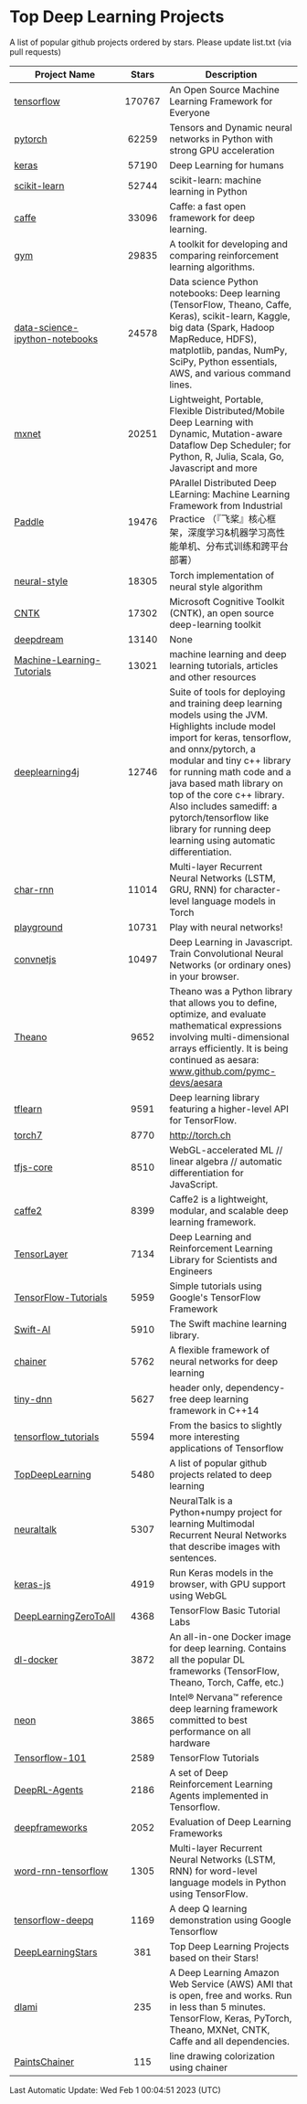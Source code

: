 # Top Deep Learning Projects
A list of popular github projects ordered by stars.
Please update list.txt (via pull requests)

|Project Name| Stars | Description |
| ---------- |:-----:| ----------- |
| [tensorflow](https://github.com/tensorflow/tensorflow) | 170767 | An Open Source Machine Learning Framework for Everyone |
| [pytorch](https://github.com/pytorch/pytorch) | 62259 | Tensors and Dynamic neural networks in Python with strong GPU acceleration |
| [keras](https://github.com/keras-team/keras) | 57190 | Deep Learning for humans |
| [scikit-learn](https://github.com/scikit-learn/scikit-learn) | 52744 | scikit-learn: machine learning in Python |
| [caffe](https://github.com/BVLC/caffe) | 33096 | Caffe: a fast open framework for deep learning. |
| [gym](https://github.com/openai/gym) | 29835 | A toolkit for developing and comparing reinforcement learning algorithms. |
| [data-science-ipython-notebooks](https://github.com/donnemartin/data-science-ipython-notebooks) | 24578 | Data science Python notebooks: Deep learning (TensorFlow, Theano, Caffe, Keras), scikit-learn, Kaggle, big data (Spark, Hadoop MapReduce, HDFS), matplotlib, pandas, NumPy, SciPy, Python essentials, AWS, and various command lines. |
| [mxnet](https://github.com/apache/mxnet) | 20251 | Lightweight, Portable, Flexible Distributed/Mobile Deep Learning with Dynamic, Mutation-aware Dataflow Dep Scheduler; for Python, R, Julia, Scala, Go, Javascript and more |
| [Paddle](https://github.com/PaddlePaddle/Paddle) | 19476 | PArallel Distributed Deep LEarning: Machine Learning Framework from Industrial Practice （『飞桨』核心框架，深度学习&机器学习高性能单机、分布式训练和跨平台部署） |
| [neural-style](https://github.com/jcjohnson/neural-style) | 18305 | Torch implementation of neural style algorithm |
| [CNTK](https://github.com/microsoft/CNTK) | 17302 | Microsoft Cognitive Toolkit (CNTK), an open source deep-learning toolkit |
| [deepdream](https://github.com/google/deepdream) | 13140 | None |
| [Machine-Learning-Tutorials](https://github.com/ujjwalkarn/Machine-Learning-Tutorials) | 13021 | machine learning and deep learning tutorials, articles and other resources  |
| [deeplearning4j](https://github.com/deeplearning4j/deeplearning4j) | 12746 | Suite of tools for deploying and training deep learning models using the JVM. Highlights include model import for keras, tensorflow, and onnx/pytorch, a modular and tiny c++ library for running math code and a java based math library on top of the core c++ library. Also includes samediff: a pytorch/tensorflow like library for running deep learning using automatic differentiation. |
| [char-rnn](https://github.com/karpathy/char-rnn) | 11014 | Multi-layer Recurrent Neural Networks (LSTM, GRU, RNN) for character-level language models in Torch |
| [playground](https://github.com/tensorflow/playground) | 10731 | Play with neural networks! |
| [convnetjs](https://github.com/karpathy/convnetjs) | 10497 | Deep Learning in Javascript. Train Convolutional Neural Networks (or ordinary ones) in your browser. |
| [Theano](https://github.com/Theano/Theano) | 9652 | Theano was a Python library that allows you to define, optimize, and evaluate mathematical expressions involving multi-dimensional arrays efficiently. It is being continued as aesara: www.github.com/pymc-devs/aesara |
| [tflearn](https://github.com/tflearn/tflearn) | 9591 | Deep learning library featuring a higher-level API for TensorFlow. |
| [torch7](https://github.com/torch/torch7) | 8770 | http://torch.ch |
| [tfjs-core](https://github.com/tensorflow/tfjs-core) | 8510 | WebGL-accelerated ML // linear algebra // automatic differentiation for JavaScript. |
| [caffe2](https://github.com/facebookarchive/caffe2) | 8399 | Caffe2 is a lightweight, modular, and scalable deep learning framework. |
| [TensorLayer](https://github.com/tensorlayer/TensorLayer) | 7134 | Deep Learning and Reinforcement Learning Library for Scientists and Engineers  |
| [TensorFlow-Tutorials](https://github.com/nlintz/TensorFlow-Tutorials) | 5959 | Simple tutorials using Google's TensorFlow Framework |
| [Swift-AI](https://github.com/Swift-AI/Swift-AI) | 5910 | The Swift machine learning library. |
| [chainer](https://github.com/chainer/chainer) | 5762 | A flexible framework of neural networks for deep learning |
| [tiny-dnn](https://github.com/tiny-dnn/tiny-dnn) | 5627 | header only, dependency-free deep learning framework in C++14 |
| [tensorflow_tutorials](https://github.com/pkmital/tensorflow_tutorials) | 5594 | From the basics to slightly more interesting applications of Tensorflow |
| [TopDeepLearning](https://github.com/aymericdamien/TopDeepLearning) | 5480 | A list of popular github projects related to deep learning |
| [neuraltalk](https://github.com/karpathy/neuraltalk) | 5307 | NeuralTalk is a Python+numpy project for learning Multimodal Recurrent Neural Networks that describe images with sentences. |
| [keras-js](https://github.com/transcranial/keras-js) | 4919 | Run Keras models in the browser, with GPU support using WebGL |
| [DeepLearningZeroToAll](https://github.com/hunkim/DeepLearningZeroToAll) | 4368 | TensorFlow Basic Tutorial Labs |
| [dl-docker](https://github.com/floydhub/dl-docker) | 3872 | An all-in-one Docker image for deep learning. Contains all the popular DL frameworks (TensorFlow, Theano, Torch, Caffe, etc.) |
| [neon](https://github.com/NervanaSystems/neon) | 3865 | Intel® Nervana™ reference deep learning framework committed to best performance on all hardware |
| [Tensorflow-101](https://github.com/sjchoi86/Tensorflow-101) | 2589 | TensorFlow Tutorials |
| [DeepRL-Agents](https://github.com/awjuliani/DeepRL-Agents) | 2186 | A set of Deep Reinforcement Learning Agents implemented in Tensorflow. |
| [deepframeworks](https://github.com/zer0n/deepframeworks) | 2052 | Evaluation of Deep Learning Frameworks |
| [word-rnn-tensorflow](https://github.com/hunkim/word-rnn-tensorflow) | 1305 | Multi-layer Recurrent Neural Networks (LSTM, RNN) for word-level language models in Python using TensorFlow. |
| [tensorflow-deepq](https://github.com/siemanko/tensorflow-deepq) | 1169 | A deep Q learning demonstration using Google Tensorflow |
| [DeepLearningStars](https://github.com/hunkim/DeepLearningStars) | 381 | Top Deep Learning Projects based on their Stars! |
| [dlami](https://github.com/ritchieng/dlami) | 235 | A Deep Learning Amazon Web Service (AWS) AMI that is open, free and works. Run in less than 5 minutes. TensorFlow, Keras, PyTorch, Theano, MXNet, CNTK, Caffe and all dependencies. |
| [PaintsChainer](https://github.com/taizan/PaintsChainer) | 115 | line drawing colorization using chainer |

Last Automatic Update: Wed Feb  1 00:04:51 2023 (UTC)
